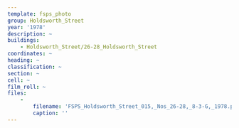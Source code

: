 ```yaml
---
template: fsps_photo
group: Holdsworth_Street
year: '1978'
description: ~
buildings:
    - Holdsworth_Street/26-28_Holdsworth_Street
coordinates: ~
heading: ~
classification: ~
section: ~
cell: ~
film_roll: ~
files:
    -
        filename: 'FSPS_Holdsworth_Street_015,_Nos_26-28,_8-3-G,_1978.png'
        caption: ''
---
```

